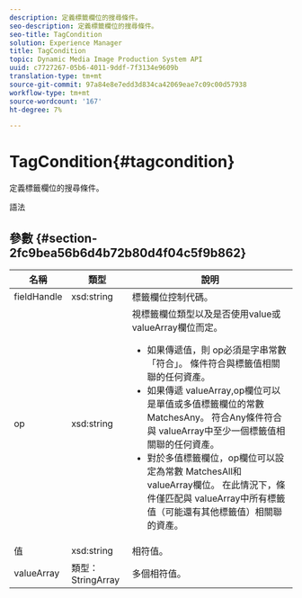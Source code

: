 ```yaml
---
description: 定義標籤欄位的搜尋條件。
seo-description: 定義標籤欄位的搜尋條件。
seo-title: TagCondition
solution: Experience Manager
title: TagCondition
topic: Dynamic Media Image Production System API
uuid: c7727267-05b6-4011-9ddf-7f3134e9609b
translation-type: tm+mt
source-git-commit: 97a84e8e7edd3d834ca42069eae7c09c00d57938
workflow-type: tm+mt
source-wordcount: '167'
ht-degree: 7%

---
```



# TagCondition{#tagcondition}

定義標籤欄位的搜尋條件。

語法

## 參數 {#section-2fc9bea56b6d4b72b80d4f04c5f9b862}

<table id="table_04100BB8ABD84EF68B0A7CE3AD946414"> 
 <thead> 
  <tr> 
   <th colname="col1" class="entry"> 名稱 </th> 
   <th colname="col2" class="entry"> 類型 </th> 
   <th colname="col3" class="entry"> 說明 </th> 
  </tr> 
 </thead>
 <tbody> 
  <tr> 
   <td colname="col1"> <span class="codeph"> <span class="varname"> fieldHandle</span> </span> </td> 
   <td colname="col2"> <span class="codeph"> xsd:string</span> </td> 
   <td colname="col3"> 標籤欄位控制代碼。 </td> 
  </tr> 
  <tr> 
   <td colname="col1"> <span class="codeph"> <span class="varname"> op</span> </span> </td> 
   <td colname="col2"> <span class="codeph"> xsd:string</span> </td> 
   <td colname="col3">視標籤欄位類型以及是否使用value或valueArray欄位而定。 
    <ul id="ul_CC0926425B094B3BB7D70CB392DBDABD">
     <li id="li_09AB923A9A8D4A71917CF59C150E4EF5">如果傳遞<span class="codeph">值</span>，則<span class="codeph"> op</span>必須是字串常數「符合」。 條件符合與標籤值相關聯的任何資產。 </li>
     <li id="li_70F18494AB6C454EB611F51F16C19FAD">如果傳遞<span class="codeph"> valueArray</span>,op欄位可以是單值或多值標籤欄位的常數<span class="codeph"> MatchesAny</span>。 <span class="codeph">符合Any</span>條件符合與<span class="codeph"> valueArray</span>中至少一個標籤值相關聯的任何資產。 </li>
     <li id="li_0B25542D7E964B26B15591C45D5C66D0">對於多值標籤欄位，op欄位可以設定為常數<span class="codeph"> MatchesAll</span>和<span class="codeph"> valueArray</span>欄位。 在此情況下，條件僅匹配與<span class="codeph"> valueArray</span>中所有標籤值（可能還有其他標籤值）相關聯的資產。 </li>
    </ul></td> 
  </tr> 
  <tr> 
   <td colname="col1"> <span class="codeph"> <span class="varname"> 值</span> </span> </td> 
   <td colname="col2"> <span class="codeph"> xsd:string</span> </td> 
   <td colname="col3"> 相符值。 </td> 
  </tr> 
  <tr> 
   <td colname="col1"> <span class="codeph"> <span class="varname"> valueArray</span> </span> </td> 
   <td colname="col2"> <span class="codeph"> 類型：StringArray</span> </td> 
   <td colname="col3"> 多個相符值。 </td> 
  </tr> 
 </tbody> 
</table>

